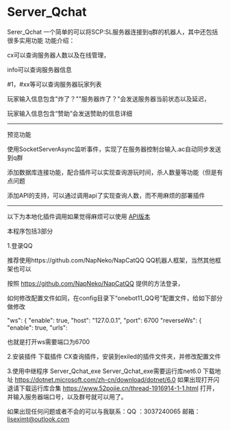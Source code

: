 # Server_Qchat
Serer_Qchat 一个简单的可以将SCP:SL服务器连接到q群的机器人，其中还包括很多实用功能
功能介绍：

cx可以查询服务器人数以及在线管理，

info可以查询服务器信息

#1，#xx等可以查询服务器玩家列表

玩家输入信息包含"炸了？""服务器炸了？"会发送服务器当前状态以及延迟，

玩家输入信息包含“赞助”会发送赞助的信息详细

-----------------------------------------------------------------------------
预览功能

使用SocketServerAsync监听事件，实现了在服务器控制台输入.ac自动同步发送到q群

添加数据库连接功能，配合插件可以实现查询游玩时间，杀人数量等功能（但是有点问题

添加API的支持，可以通过调用api了实现查询人数，而不用麻烦的部署插件

-----------------------------------------------------------------------------
以下为本地化插件调用如果觉得麻烦可以使用
[API版本](https://github.com/jikekei/Server_Qchat/blob/main/API%E8%B0%83%E7%94%A8%E7%89%88%E6%9C%AC.md)

本程序包括3部分

1.登录QQ

推荐使用https://github.com/NapNeko/NapCatQQ QQ机器人框架，当然其他框架也可以

按照 https://github.com/NapNeko/NapCatQQ 提供的方法登录，

如何修改配置文件如同，在config目录下“onebot11_QQ号”配置文件，给如下部分做修改


  "ws": {
  "enable": true,
  "host": "127.0.0.1",
  "port": 6700
  "reverseWs": {
  "enable": true,
  "urls":


也就是打开ws需要端口为6700

2.安装插件
下载插件 CX查询插件，安装到exiled的插件文件夹，并修改配置文件

3.使用中继程序 Server_Qchat_exe
Server_Qchat_exe需要运行库net6.0
下载地址 https://dotnet.microsoft.com/zh-cn/download/dotnet/6.0
如果出现打开闪退请下载运行库合集
https://www.52pojie.cn/thread-1916914-1-1.html
打开，并输入服务器端口号，以及群号就可以用了。

如果出现任何问题或者不会的可以与我联系：QQ ：3037240065 邮箱：liseximt@outlook.com

